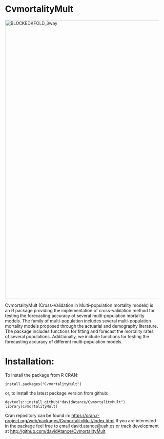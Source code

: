 # CvmortalityMult
<img width="909" alt="BLOCKEDKFOLD_3way" src="https://github.com/davidAtance/CvmortalityMult/assets/99176857/2d403e0d-f4c1-4be1-99b0-0e0b36fc03a2">

CvmortalityMult (Cross-Validation in Multi-population mortality models) is an R package providing the implementation of cross-validation method for testing the forecasting accuracy of several multi-population mortality models. The family of multi-population includes several multi-population mortality models proposed through the actuarial and demography literature. 
The package includes functions for fitting and forecast the mortality rates of several populations. Additionally, we include functions for testing the forecasting accuracy of different multi-population models.

# Installation:
To install the package from R CRAN:
```
install.packages("CvmortalityMult")
```
or, to install the latest package version from github:
```
devtools::install_github("davidAtance/CvmortalityMult")
library(CvmortalityMult)
```
Cran repository can be found in:
https://cran.r-project.org/web/packages/CvmortalityMult/index.html
If you are interested in the package feel free to email david.atance@uah.es or track development at http://github.com/davidAtance/CvmortalityMult

